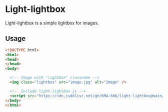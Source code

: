 # Light-lightbox

Light-lightbox is a simple lightbox for images.

## Usage

```html
<!DOCTYPE html>
<html>
<head>
</head>
<body>

  <!-- Image with "lightbox" classname -->
  <img class="lightbox" src="image.jpg" alt="Image" />

  <!-- Include light-lightbox.js -->
  <script src="https://cdn.jsdelivr.net/gh/6MA-606/light-lightbox@main/light-lightbox.min.js"></script>
</body>
</html>
```